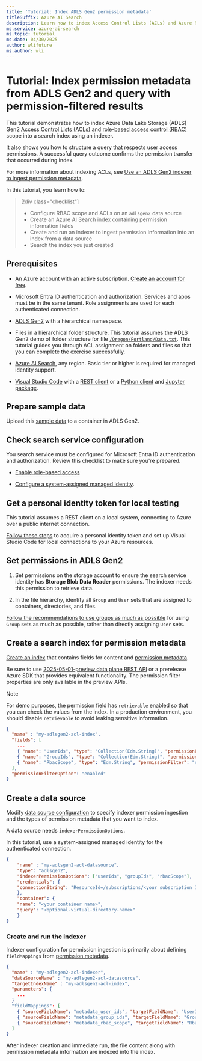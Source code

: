 ```yaml
---  
title: 'Tutorial: Index ADLS Gen2 permission metadata'
titleSuffix: Azure AI Search  
description: Learn how to index Access Control Lists (ACLs) and Azure Role-Based Access Control (RBAC) scope from ADLS Gen2 and query with permission-filtered results in Azure AI Search.
ms.service: azure-ai-search  
ms.topic: tutorial  
ms.date: 04/30/2025
author: wlifuture
ms.author: wli
---  
```


# Tutorial: Index permission metadata from ADLS Gen2 and query with permission-filtered results

This tutorial demonstrates how to index Azure Data Lake Storage (ADLS) Gen2 [Access Control Lists (ACLs)](/azure/storage/blobs/data-lake-storage-access-control-model#access-control-lists-acls) and [role-based access control (RBAC)](/azure/storage/blobs/data-lake-storage-access-control-model#role-based-access-control-azure-rbac) scope into a search index using an indexer.

It also shows you how to structure a query that respects user access permissions. A successful query outcome confirms the permission transfer that occurred during index.

<!-- Add a link to Addison doc-perm concept doc -->
For more information about indexing ACLs, see [Use an ADLS Gen2 indexer to ingest permission metadata](search-indexer-access-control-lists-and-role-based-access.md).

In this tutorial, you learn how to:

> [!div class="checklist"]
> + Configure RBAC scope and ACLs on an `adlsgen2` data source
> + Create an Azure AI Search index containing permission information fields
> + Create and run an indexer to ingest permission information into an index from a data source
> + Search the index you just created

## Prerequisites

+ An Azure account with an active subscription. [Create an account for free](https://azure.microsoft.com/free/?WT.mc_id=A261C142F).

+ Microsoft Entra ID authentication and authorization. Services and apps must be in the same tenant. Role assignments are used for each authenticated connection.

+ [ADLS Gen2](/azure/storage/blobs/create-data-lake-storage-account) with a hierarchical namespace.

+ Files in a hierarchical folder structure. This tutorial assumes the ADLS Gen2 demo of folder structure for file [`/Oregon/Portland/Data.txt`](/azure/storage/blobs/data-lake-storage-access-control#common-scenarios-related-to-acl-permissions). This tutorial guides you through ACL assignment on folders and files so that you can complete the exercise successfully.

+ [Azure AI Search](search-create-service-portal.md), any region. Basic tier or higher is required for managed identity support.

+ [Visual Studio Code](https://code.visualstudio.com/download) with a [REST client](https://marketplace.visualstudio.com/items?itemName=humao.rest-client) or a [Python client](https://code.visualstudio.com/docs/languages/python) and [Jupyter package](https://pypi.org/project/jupyter/).

## Prepare sample data

Upload this [sample data](https://github.com/Azure-Samples/azure-search-sample-data) to a container in ADLS Gen2.

## Check search service configuration

You search service must be configured for Microsoft Entra ID authentication and authorization. Review this checklist to make sure you're prepared.

+ [Enable role-based access](search-security-enable-roles.md)

+ [Configure a system-assigned managed identity](search-howto-managed-identities-data-sources.md).

## Get a personal identity token for local testing

This tutorial assumes a REST client on a local system, connecting to Azure over a public internet connection.

[Follow these steps](search-get-started-rbac.md) to acquire a personal identity token and set up Visual Studio Code for local connections to your Azure resources.

## Set permissions in ADLS Gen2

1. Set permissions on the storage account to ensure the search service identity has **Storage Blob Data Reader** permissions. The indexer needs this permission to retrieve data.

1. In the file hierarchy, identify all `Group` and `User` sets that are assigned to containers, directories, and files.
  
  [Follow the recommendations to use groups as much as possible](search-indexer-access-control-lists-and-role-based-access.md#recommendations-and-best-practices) for using `Group` sets as much as possible, rather than directly assigning `User` sets.

<!-- We need an actual index that has everything necessary for creating a queryable index. -->
## Create a search index for permission metadata

[Create an index](search-how-to-create-search-index.md#create-an-index) that contains fields for content and [permission metadata](search-indexer-access-control-lists-and-role-based-access.md#create-permission-fields-in-the-index).

Be sure to use [2025-05-01-preview data plane REST API](/rest/api/searchservice/operation-groups?view=rest-searchservice-2025-05-01-preview&preserve-view=true) or a prerelease Azure SDK that provides equivalent functionality. The permission filter properties are only available in the preview APIs.

> [!NOTE]
> For demo purposes, the permission field has `retrievable` enabled so that you can check the values from the index. In a production environment, you should disable `retrievable` to avoid leaking sensitive information.

```json
{
  "name" : "my-adlsgen2-acl-index",
  "fields": [
    ...
    { "name": "UserIds", "type": "Collection(Edm.String)", "permissionFilter": "userIds", "filterable": true, "retrievable": true },
    { "name": "GroupIds", "type": "Collection(Edm.String)", "permissionFilter": "groupIds", "filterable": true, "retrievable": true },
    { "name": "RbacScope", "type": "Edm.String", "permissionFilter": "rbacScope", "filterable": true, "retrievable": true }
  ],
  "permissionFilterOption": "enabled"
}
```

## Create a data source

Modify [data source configuration](search-indexer-access-control-lists-and-role-based-access.md#configure-the-data-source) to specify indexer permission ingestion and the types of permission metadata that you want to index.

A data source needs `indexerPermissionOptions`.

In this tutorial, use a system-assigned managed identity for the authenticated connection.

  ```json
  {
      "name" : "my-adlsgen2-acl-datasource",
      "type": "adlsgen2",
      "indexerPermissionOptions": ["userIds", "groupIds", "rbacScope"],
      "credentials": {
      "connectionString": "ResourceId=/subscriptions/<your subscription ID>/resourceGroups/<your resource group name>/providers/Microsoft.Storage/storageAccounts/<your storage account name>/;"
      },
      "container": {
      "name": "<your container name>",
      "query": "<optional-virtual-directory-name>"
      }
  }
  ```

### Create and run the indexer

Indexer configuration for permission ingestion is primarily about defining `fieldMappings` from [permission metadata](search-indexer-access-control-lists-and-role-based-access.md#indexing-permission-metadata).

```json
{
  "name" : "my-adlsgen2-acl-indexer",
  "dataSourceName" : "my-adlsgen2-acl-datasource",
  "targetIndexName" : "my-adlsgen2-acl-index",
  "parameters": {
    ...
  }
  "fieldMappings": [
    { "sourceFieldName": "metadata_user_ids", "targetFieldName": "UserIds" },
    { "sourceFieldName": "metadata_group_ids", "targetFieldName": "GroupIds" },
    { "sourceFieldName": "metadata_rbac_scope", "targetFieldName": "RbacScope" }
  ]
}
```

After indexer creation and immediate run, the file content along with permission metadata information are indexed into the index.

